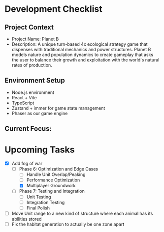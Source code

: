 # Development Checklist

## Project Context
- Project Name: Planet B
- Description: A unique turn-based 4x ecological strategy game that dispenses with traditional mechanics and power structures. Planet B models nature and population dynamics to create gameplay that asks the user to balance their growth and exploitation with the world's natural rates of production. 

## Environment Setup
- Node.js environment
- React + Vite
- TypeScript
- Zustand + immer for game state management
- Phaser as our game engine

## Current Focus:

# Upcoming Tasks

- [x] Add fog of war
  - [ ] Phase 6: Optimization and Edge Cases
    - [ ] Handle Unit Overlap/Peaking
    - [ ] Performance Optimization
    - [x] Multiplayer Groundwork
  - [ ] Phase 7: Testing and Integration
    - [ ] Unit Testing
    - [ ] Integration Testing
    - [ ] Final Polish
    
- [ ] Move Unit range to a new kind of structure where each animal has its abilities stored
- [ ] Fix the habitat generation to actually be one zone apart
